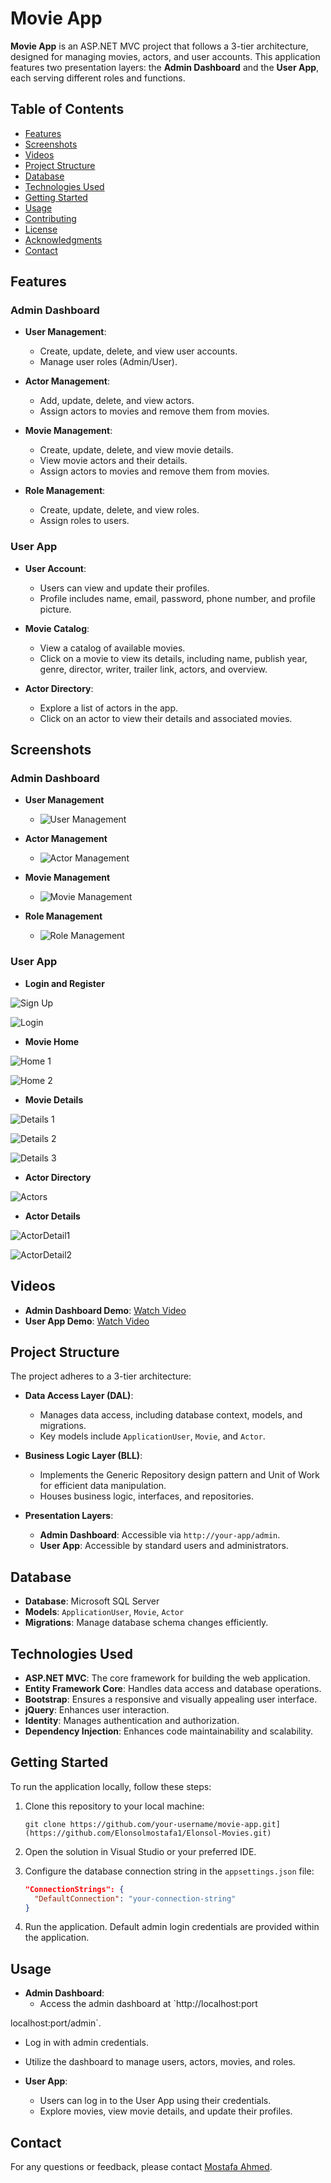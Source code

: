 # Movie App

**Movie App** is an ASP.NET MVC project that follows a 3-tier architecture, designed for managing movies, actors, and user accounts. This application features two presentation layers: the **Admin Dashboard** and the **User App**, each serving different roles and functions.

## Table of Contents

- [Features](#features)
- [Screenshots](#screenshots)
- [Videos](#videos)
- [Project Structure](#project-structure)
- [Database](#database)
- [Technologies Used](#technologies-used)
- [Getting Started](#getting-started)
- [Usage](#usage)
- [Contributing](#contributing)
- [License](#license)
- [Acknowledgments](#acknowledgments)
- [Contact](#contact)

## Features

### Admin Dashboard

- **User Management**:
  - Create, update, delete, and view user accounts.
  - Manage user roles (Admin/User).

- **Actor Management**:
  - Add, update, delete, and view actors.
  - Assign actors to movies and remove them from movies.

- **Movie Management**:
  - Create, update, delete, and view movie details.
  - View movie actors and their details.
  - Assign actors to movies and remove them from movies.

- **Role Management**:
  - Create, update, delete, and view roles.
  - Assign roles to users.

### User App

- **User Account**:
  - Users can view and update their profiles.
  - Profile includes name, email, password, phone number, and profile picture.

- **Movie Catalog**:
  - View a catalog of available movies.
  - Click on a movie to view its details, including name, publish year, genre, director, writer, trailer link, actors, and overview.

- **Actor Directory**:
  - Explore a list of actors in the app.
  - Click on an actor to view their details and associated movies.

## Screenshots

### Admin Dashboard

- **User Management**
  - ![User Management](path/to/user-management.png)

- **Actor Management**
  - ![Actor Management](path/to/actor-management.png)

- **Movie Management**
  - ![Movie Management](path/to/movie-management.png)

- **Role Management**
  - ![Role Management](path/to/role-management.png)

### User App

- **Login and Register**
  
![Sign Up](https://github.com/Elonsolmostafa1/Elonsol-Movies/assets/62807830/f4868e3b-2829-4028-87e9-072c4eebd3a9)

![Login](https://github.com/Elonsolmostafa1/Elonsol-Movies/assets/62807830/ac2e5efa-24ec-4b01-a026-af449a4f269a)

- **Movie Home**
  
![Home 1](https://github.com/Elonsolmostafa1/Elonsol-Movies/assets/62807830/fd726775-8ab5-45a0-958a-b53b40c280ab)

![Home 2](https://github.com/Elonsolmostafa1/Elonsol-Movies/assets/62807830/ff24c9f1-08d5-480e-8d04-352c7cb50e15)


- **Movie Details**
  
![Details 1](https://github.com/Elonsolmostafa1/Elonsol-Movies/assets/62807830/bf6f7149-adc6-4be7-8994-8534a80ffff5)

![Details 2](https://github.com/Elonsolmostafa1/Elonsol-Movies/assets/62807830/29d68ca4-d2a8-41dd-9408-7b88b97a7845)

![Details 3](https://github.com/Elonsolmostafa1/Elonsol-Movies/assets/62807830/9e8d5faf-96f4-4355-ab1e-c6fdafb68b2e)




- **Actor Directory**
  
![Actors](https://github.com/Elonsolmostafa1/Elonsol-Movies/assets/62807830/0cab0dd3-69f8-48f0-8a3a-d91ee4af1ad9)


- **Actor Details**
  
![ActorDetail1](https://github.com/Elonsolmostafa1/Elonsol-Movies/assets/62807830/fea39bf9-43e0-40a7-bb8e-89f90b785879)

![ActorDetail2](https://github.com/Elonsolmostafa1/Elonsol-Movies/assets/62807830/064108cd-1d53-4382-b47a-6bbbf87b1f6b)



## Videos

- **Admin Dashboard Demo**: [Watch Video](https://youtube.com/your-video-link)
- **User App Demo**: [Watch Video](https://youtube.com/your-video-link)

## Project Structure

The project adheres to a 3-tier architecture:

- **Data Access Layer (DAL)**:
  - Manages data access, including database context, models, and migrations.
  - Key models include `ApplicationUser`, `Movie`, and `Actor`.

- **Business Logic Layer (BLL)**:
  - Implements the Generic Repository design pattern and Unit of Work for efficient data manipulation.
  - Houses business logic, interfaces, and repositories.

- **Presentation Layers**:
  - **Admin Dashboard**: Accessible via `http://your-app/admin`.
  - **User App**: Accessible by standard users and administrators.

## Database

- **Database**: Microsoft SQL Server
- **Models**: `ApplicationUser`, `Movie`, `Actor`
- **Migrations**: Manage database schema changes efficiently.

## Technologies Used

- **ASP.NET MVC**: The core framework for building the web application.
- **Entity Framework Core**: Handles data access and database operations.
- **Bootstrap**: Ensures a responsive and visually appealing user interface.
- **jQuery**: Enhances user interaction.
- **Identity**: Manages authentication and authorization.
- **Dependency Injection**: Enhances code maintainability and scalability.

## Getting Started

To run the application locally, follow these steps:

1. Clone this repository to your local machine:

   ```shell
   git clone https://github.com/your-username/movie-app.git](https://github.com/Elonsolmostafa1/Elonsol-Movies.git)
   ```

2. Open the solution in Visual Studio or your preferred IDE.

3. Configure the database connection string in the `appsettings.json` file:

   ```json
   "ConnectionStrings": {
     "DefaultConnection": "your-connection-string"
   }
   ```

4. Run the application. Default admin login credentials are provided within the application.

## Usage

- **Admin Dashboard**:
  - Access the admin dashboard at `http://localhost:port

localhost:port/admin`.
  - Log in with admin credentials.
  - Utilize the dashboard to manage users, actors, movies, and roles.

- **User App**:
  - Users can log in to the User App using their credentials.
  - Explore movies, view movie details, and update their profiles.


## Contact

For any questions or feedback, please contact [Mostafa Ahmed](mailto:mostafaahmed21121997@gmail.com).
